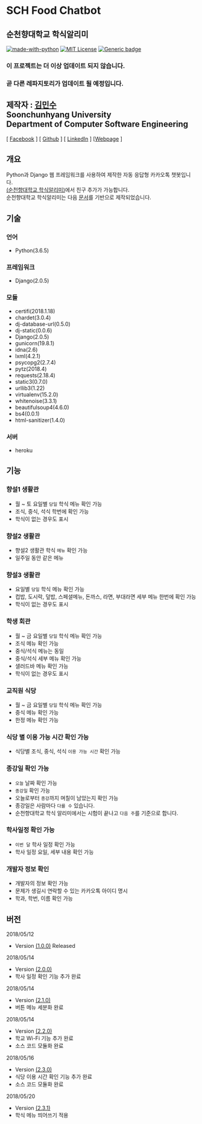 SCH Food Chatbot
========================
순천향대학교 학식알리미<br/>
----------------------


[![made-with-python](https://img.shields.io/badge/Made%20with-Python-1f425f.svg)](https://www.python.org/)
[![MIT License](https://img.shields.io/badge/license-MIT-blue.svg)](https://opensource.org/licenses/MIT)
[![Generic badge](https://img.shields.io/badge/No-Update-red.svg)](https://shields.io/)

### 이 프로젝트는 더 이상 업데이트 되지 않습니다.<br/>
### 곧 다른 레파지토리가 업데이트 될 예정입니다.


## 제작자 : [김민수](https://github.com/alstn2468)<br/>Soonchunhyang University<br/>Department of Computer Software Engineering


[ [Facebook](https://www.facebook.com/profile.php?id=100003769223078) ]
[ [Github](https://github.com/alstn2468) ]
[ [LinkedIn](https://www.linkedin.com/in/minsu-kim-336289160/) ]
[[Webpage](https://kimminsu.ml) ]<br/>


## 개요
Python과 Django 웹 프레임워크를 사용하여 제작한 자동 응답형 카카오톡 챗봇입니다.<br/>
[(순천향대학교 학식알리미)](http://pf.kakao.com/_xggCxixl)에서 친구 추가가 가능합니다.<br/>
순천향대학교 학식알리미는 다음 [문서](https://github.com/plusfriend/auto_reply)를 기반으로 제작되었습니다.<br/>


## 기술


### 언어
- Python(3.6.5)


### 프레임워크
- Django(2.0.5)


### 모듈
- certifi(2018.1.18)<br/>
- chardet(3.0.4)<br/>
- dj-database-url(0.5.0)<br/>
- dj-static(0.0.6)<br/>
- Django(2.0.5)<br/>
- gunicorn(19.8.1)<br/>
- idna(2.6)<br/>
- lxml(4.2.1)<br/>
- psycopg2(2.7.4)<br/>
- pytz(2018.4)<br/>
- requests(2.18.4)<br/>
- static3(0.7.0)<br/>
- urllib3(1.22)<br/>
- virtualenv(15.2.0)<br/>
- whitenoise(3.3.1)<br/>
- beautifulsoup4(4.6.0)<br/>
- bs4(0.0.1)<br/>
- html-sanitizer(1.4.0)

### 서버
- heroku


## 기능

### 향설1 생활관
- 월 ~ 토 요일별 `당일` 학식 메뉴 확인 가능<br/>
- 조식, 중식, 석식 학번에 확인 가능<br/>
- 학식이 없는 경우도 표시<br/>


### 향설2 생활관
- 향설2 생활관 학식 `메뉴` 확인 가능<br/>
- 일주일 동안 같은 메뉴


### 향설3 생활관
- 요일별 `당일` 학식 메뉴 확인 가능<br/>
- 컵밥, 도시락, 덮밥, 스페셜메뉴, 돈까스, 라면, 부대라면 세부 메뉴 한번에 확인 가능<br/>
- 학식이 없는 경우도 표시<br/>


### 학생 회관
- 월 ~ 금 요일별 `당일` 학식 메뉴 확인 가능<br/>
- 조식 메뉴 확인 가능<br/>
- 중식/석식 메뉴는 동일<br/>
- 중식/석식 세부 메뉴 확인 가능<br/>
- 샐러드바 메뉴 확인 가능<br/>
- 학식이 없는 경우도 표시<br/>


### 교직원 식당
- 월 ~ 금 요일별 `당일` 학식 메뉴 확인 가능<br/>
- 중식 메뉴 확인 가능<br/>
- 한정 메뉴 확인 가능<br/>


### 식당 별 이용 가능 시간 확인 가능
- 식당별 조식, 중식, 석식 `이용 가능 시간` 확인 가능<br/>


### 종강일 확인 가능
- `오늘` 날짜 확인 가능<br/>
- `종강일` 확인 가능<br/>
- 오늘로부터 `종강`까지 며칠이 남았는지 확인 가능<br/>
- 종강일은 사람마다 `다를 수` 있습니다.<br/>
- 순천향대학교 학식 알리미에서는 시험이 끝나고 `다음 주`를 기준으로 합니다.<br/>

### 학사일정 확인 가능
- `이번 달` 학사 일정 확인 가능<br/>
- 학사 일정 요일, 세부 내용 확인 가능<br/>


### 개발자 정보 확인
- 개발자의 정보 확인 가능<br/>
- 문제가 생길시 연락할 수 있는 카카오톡 아이디 명시<br/>
- 학과, 학번, 이름 확인 가능<br/>


## 버전
2018/05/12<br/>
- Version [(1.0.0)](https://github.com/alstn2468/SCH_Food_ChatBot/commit/a90e974c8cbcb5274cc9d3174393c5dadf446160) Released<br/>

2018/05/14<br/>
- Version [(2.0.0)](https://github.com/alstn2468/SCH_Food_ChatBot/commit/0345f08a672d499816ca8cf03f60ab140992656c)<br/>
- 학사 일정 확인 기능 추가 완료

2018/05/14<br/>
- Version [(2.1.0)](https://github.com/alstn2468/SCH_Food_ChatBot/commit/ce419d7c03e235c8cc61a78d2b26d75e1f364079)<br/>
- 버튼 메뉴 세분화 완료

2018/05/14<br/>
- Version [(2.2.0)](https://github.com/alstn2468/SCH_Food_ChatBot/commit/22a2d0cd5613c5398dfb8c6656467389f1acbfbb)<br/>
- 학교 Wi-Fi 기능 추가 완료
- 소스 코드 모듈화 완료

2018/05/16<br/>
- Version [(2.3.0)](https://github.com/alstn2468/SCH_Food_ChatBot/commit/a6428acc74a6561d29b65ae4e5cea82a41aee978)<br/>
- 식당 이용 시간 확인 기능 추가 완료
- 소스 코드 모듈화 완료

2018/05/20<br/>
- Version [(2.3.1)](https://github.com/alstn2468/SCH_Food_ChatBot/commit/a924f4cb603ecaa1378fb286e7c7ab1b95852a2b)<br/>
- 학식 메뉴 띄어쓰기 적용
